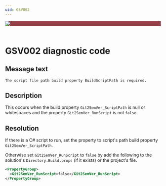 ```yaml
---
uid: GSV002
---
```


<div style="background-color:#944248;padding:0px;margin-bottom:0.5em">
  <img src="https://noetictools.github.io/Git2SemVer.MSBuild/Images/Git2SemVer_banner_840x70.png"/>
</div>
<br/>

# GSV002 diagnostic code

## Message text

``The script file path build property BuildScriptPath is required.``

## Description

This occurs when the build property `Git2SemVer_ScriptPath` is null or whitespaces and the property `Git2SemVer_RunScript` is not `false`.

## Resolution

If there is a C# script to run, set the property to script's path build property `Git2SemVer_ScriptPath`.

Otherwise set `Git2SemVer_RunScript` to `false` by add the following
to the solution's `Directory.Build.props` (if it exists) or the project's file.

```xml
<PropertyGroup>
  <Git2SemVer_RunScript>false</Git2SemVer_RunScript>
</PropertyGroup>
```